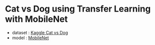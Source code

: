# Cat vs Dog using Transfer Learning with MobileNet
- dataset : [Kaggle Cat vs Dog](https://www.kaggle.com/c/dogs-vs-cats)
- model : [MobileNet](https://tfhub.dev/google/tf2-preview/mobilenet_v2/feature_vector/4)
